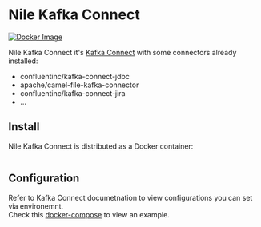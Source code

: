 # Nile Kafka Connect

[![Docker Image](https://github.com/sourcesense/nile-kafka-connect/actions/workflows/master.yaml/badge.svg)](https://github.com/sourcesense/nile-kafka-connect/actions/workflows/master.yaml)

Nile Kafka Connect it's [Kafka Connect](https://docs.confluent.io/platform/current/connect/index.html) with some connectors already installed:

- confluentinc/kafka-connect-jdbc
- apache/camel-file-kafka-connector
- confluentinc/kafka-connect-jira
- ...


## Install

Nile Kafka Connect is distributed as a Docker container:

```bash
```

## Configuration

Refer to Kafka Connect documetnation to view configurations you can set via environemnt.  
Check this [docker-compose](https://github.com/sourcesense/nile-compose/blob/master/docker-compose.yaml) to view an example.
